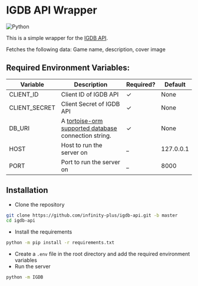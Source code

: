 # IGDB API Wrapper

![Python](https://img.shields.io/badge/Python-3.10.9-green.svg?style=flat&logo=python "Python Version")

This is a simple wrapper for the [IGDB API](https://api-docs.igdb.com).

Fetches the following data:
Game name, description, cover image

## Required Environment Variables:

| Variable      | Description                                                   | Required? | Default   |
|---------------|---------------------------------------------------------------|-----------|-----------|
| CLIENT_ID     | Client ID of IGDB API                                         |  &check; | None      |
| CLIENT_SECRET | Client Secret of IGDB API                                     |  &check; | None      |
| DB_URI        | A [tortoise-orm supported database][link1] connection string. |  &check; | None      |
| HOST          | Host to run the server on                                     |     _     | 127.0.0.1 |
| PORT          | Port to run the server on                                     |     _     | 8000      |

[link1]: https://tortoise.github.io/databases.html?h=support#databases "Tortoise-ORM Supported Databases"

## Installation

* Clone the repository

```bash
git clone https://github.com/infinity-plus/igdb-api.git -b master
cd igdb-api
```

*  Install the requirements

```bash
python -m pip install -r requirements.txt
```

* Create a `.env` file in the root directory and add the required environment variables
* Run the server

```bash
python -m IGDB
```
